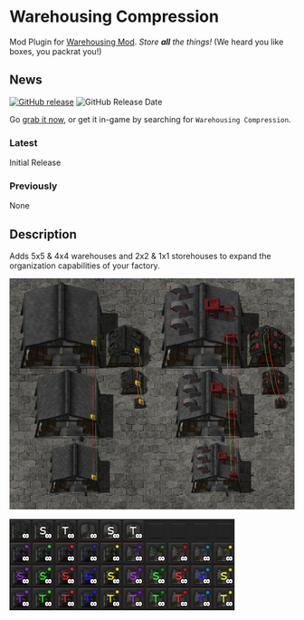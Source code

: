 # Warehousing Compression

Mod Plugin for [Warehousing Mod][warehousing-mod-portal-entry]. *Store **all** the things!* (We heard you like boxes, you packrat you!)


## News

[![GitHub release][badge-latest-release]][github-latest-release]
![GitHub Release Date][badge-release-date]

Go [grab it now][warehousing-compression-mod-portal-entry], or get it in-game by searching for `Warehousing Compression`.

### Latest

Initial Release

### Previously

None

## Description

Adds 5x5 & 4x4 warehouses and 2x2 & 1x1 storehouses to expand the organization capabilities of your factory.

![Warehouses in a Factorio map][hero-image-1]

![Recipe Icons][hero-image-2]

  [hero-image-1]: https://github.com/JDOGG88/Warehouse-Compression/blob/master/hero-image-1.jpg
  [hero-image-2]: https://github.com/JDOGG88/Warehouse-Compression/blob/master/hero-image-2.jpg

  [badge-latest-release]: https://img.shields.io/github/release/JDOGG88/Warehousing-Compression.svg?label=current+version
  [badge-release-date]: https://img.shields.io/github/release-date/JDOGG88/Warehousing-Compression.svg?label=released

  [github-latest-release]: https://github.com/JDOGG88/Warehousing-Compression/releases/latest
  [issue-tracker]: https://github.com/JDOGG88/Warehousing-Compression/issues
  [warehousing-mod-portal-entry]: https://mods.factorio.com/mod/Warehousing
  [warehousing-compression-mod-portal-entry]: https://mods.factorio.com/mod/Warehousing-Compression
